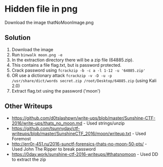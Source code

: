 # Hidden file in png

Download the image thatNoMoonImage.png

## Solution

1. Download the image
2. Run `binwalk moon.png -e`
3. In the extraction directory there will be a zip file (64885.zip).
4. This contains a file flag.txt, but is password protected.
5. Crack password using `fcrackzip -b -c a -l 1-12 -u '64885.zip'`
6. OR use a dictionary attack `fcrackzip -v -D -u -p /usr/share/dict/words secret.zip /root/Desktop/64885.zip` (using Kali 2.0)
6. Extract flag.txt using the password ('moon')

## Other Writeups
* https://github.com/d0tslashpwn/write-ups/blob/master/Sunshine-CTF-2016/write-ups/thats_no_moon.md - Used strings/unzip
* https://github.com/tsunnyday/ctf-writeups/blob/master/SunshineCTF_2016/moon/writeup.txt - Used Foremost
* http://err0r-451.ru/2016-sunctf-forensics-thats-no-moon-50-pts/ - Used John The Ripper to break password
* https://0day.work/sunshine-ctf-2016-writeups/#thatsnomoon - Used DD to extract the zip
